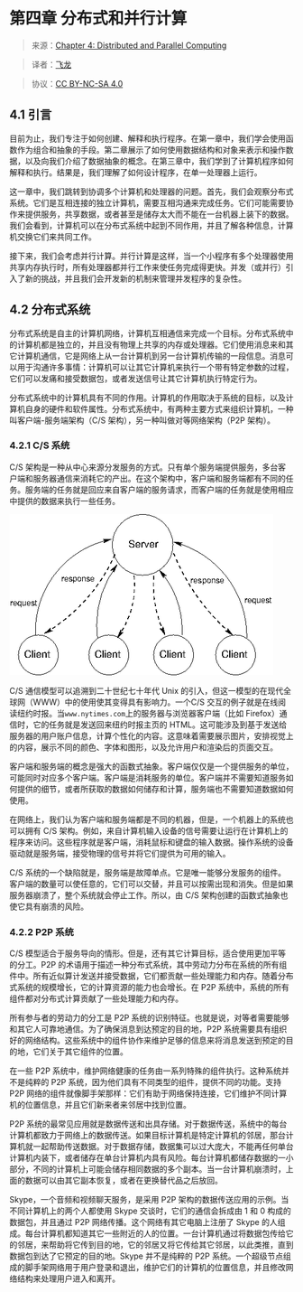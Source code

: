 # 第四章 分布式和并行计算

> 来源：[Chapter 4: Distributed and Parallel Computing](http://www-inst.eecs.berkeley.edu/~cs61a/sp12/book/communication.html)

> 译者：[飞龙](https://github.com/wizardforcel)

> 协议：[CC BY-NC-SA 4.0](http://creativecommons.org/licenses/by-nc-sa/4.0/)

## 4.1 引言

目前为止，我们专注于如何创建、解释和执行程序。在第一章中，我们学会使用函数作为组合和抽象的手段。第二章展示了如何使用数据结构和对象来表示和操作数据，以及向我们介绍了数据抽象的概念。在第三章中，我们学到了计算机程序如何解释和执行。结果是，我们理解了如何设计程序，在单一处理器上运行。

这一章中，我们跳转到协调多个计算机和处理器的问题。首先，我们会观察分布式系统。它们是互相连接的独立计算机，需要互相沟通来完成任务。它们可能需要协作来提供服务，共享数据，或者甚至是储存太大而不能在一台机器上装下的数据。我们会看到，计算机可以在分布式系统中起到不同作用，并且了解各种信息，计算机交换它们来共同工作。

接下来，我们会考虑并行计算。并行计算是这样，当一个小程序有多个处理器使用共享内存执行时，所有处理器都并行工作来使任务完成得更快。并发（或并行）引入了新的挑战，并且我们会开发新的机制来管理并发程序的复杂性。

## 4.2 分布式系统

分布式系统是自主的计算机网络，计算机互相通信来完成一个目标。分布式系统中的计算机都是独立的，并且没有物理上共享的内存或处理器。它们使用消息来和其它计算机通信，它是网络上从一台计算机到另一台计算机传输的一段信息。消息可以用于沟通许多事情：计算机可以让其它计算机来执行一个带有特定参数的过程，它们可以发痛和接受数据包，或者发送信号让其它计算机执行特定行为。

分布式系统中的计算机具有不同的作用。计算机的作用取决于系统的目标，以及计算机自身的硬件和软件属性。分布式系统中，有两种主要方式来组织计算机，一种叫客户端-服务端架构（C/S 架构），另一种叫做对等网络架构（P2P 架构）。

### 4.2.1 C/S 系统

C/S 架构是一种从中心来源分发服务的方式。只有单个服务端提供服务，多台客户端和服务器通信来消耗它的产出。在这个架构中，客户端和服务端都有不同的任务。服务端的任务就是回应来自客户端的服务请求，而客户端的任务就是使用相应中提供的数据来执行一些任务。

![](img/clientserver.png)

C/S 通信模型可以追溯到二十世纪七十年代 Unix 的引入，但这一模型的在现代全球网（WWW）中的使用使其变得具有影响力。一个C/S 交互的例子就是在线阅读纽约时报。当`www.nytimes.com`上的服务器与浏览器客户端（比如 Firefox）通信时，它的任务就是发送回来纽约时报主页的 HTML。这可能涉及到基于发送给服务器的用户账户信息，计算个性化的内容。这意味着需要展示图片，安排视觉上的内容，展示不同的颜色、字体和图形，以及允许用户和渲染后的页面交互。

客户端和服务端的概念是强大的函数式抽象。客户端仅仅是一个提供服务的单位，可能同时对应多个客户端。客户端是消耗服务的单位。客户端并不需要知道服务如何提供的细节，或者所获取的数据如何储存和计算，服务端也不需要知道数据如何使用。

在网络上，我们认为客户端和服务端都是不同的机器，但是，一个机器上的系统也可以拥有 C/S 架构。例如，来自计算机输入设备的信号需要让运行在计算机上的程序来访问。这些程序就是客户端，消耗鼠标和键盘的输入数据。操作系统的设备驱动就是服务端，接受物理的信号并将它们提供为可用的输入。

C/S 系统的一个缺陷就是，服务端是故障单点。它是唯一能够分发服务的组件。客户端的数量可以使任意的，它们可以交替，并且可以按需出现和消失。但是如果服务器崩溃了，整个系统就会停止工作。所以，由 C/S 架构创建的函数式抽象也使它具有崩溃的风险。

### 4.2.2 P2P 系统

C/S 模型适合于服务导向的情形。但是，还有其它计算目标，适合使用更加平等的分工。P2P 的术语用于描述一种分布式系统，其中劳动力分布在系统的所有组件中。所有近似算计发送并接受数据，它们都贡献一些处理能力和内存。随着分布式系统的规模增长，它的计算资源的能力也会增长。在 P2P 系统中，系统的所有组件都对分布式计算贡献了一些处理能力和内存。

所有参与者的劳动力的分工是 P2P 系统的识别特征。也就是说，对等者需要能够和其它人可靠地通信。为了确保消息到达预定的目的地，P2P 系统需要具有组织好的网络结构。这些系统中的组件协作来维护足够的信息来将消息发送到预定的目的地，它们关于其它组件的位置。

在一些 P2P 系统中，维护网络健康的任务由一系列特殊的组件执行。这种系统并不是纯粹的 P2P 系统，因为他们具有不同类型的组件，提供不同的功能。支持 P2P 网络的组件就像脚手架那样：它们有助于网络保持连接，它们维护不同计算机的位置信息，并且它们新来者来邻居中找到位置。

P2P 系统的最常见应用就是数据传送和出具存储。对于数据传送，系统中的每台计算机都致力于网络上的数据传送。如果目标计算机是特定计算机的邻居，那台计算机就一起帮助传送数据。对于数据存储，数据集可以过大庞大，不能再任何单台计算机内装下，或者储存在单台计算机内具有风险。每台计算机都储存数据的一小部分，不同的计算机上可能会储存相同数据的多个副本。当一台计算机崩溃时，上面的数据可以由其它副本恢复，或者在更换替代品之后放回。

Skype，一个音频和视频聊天服务，是采用 P2P 架构的数据传送应用的示例。当不同计算机上的两个人都使用 Skype 交谈时，它们的通信会拆成由 1 和 0 构成的数据包，并且通过 P2P 网络传播。这个网络有其它电脑上注册了 Skype 的人组成。每台计算机都知道其它一些附近的人的位置。一台计算机通过将数据包传给它的邻居，来帮助将它传到目的地，它的邻居又将它传给其它邻居，以此类推，直到数据包到达了它预定的目的地。Skype 并不是纯粹的 P2P 系统。一个超级节点组成的脚手架网络用于用户登录和退出，维护它们的计算机的位置信息，并且修改网络结构来处理用户进入和离开。

